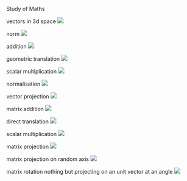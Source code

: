 Study of Maths 

vectors in 3d space
![](3d.png)

norm
![](norm.png)

addition
![](addition.png)

geometric translation
![](translation.png)

scalar multiplication
![](scalarmul.png)

normalisation
![](normalisation.png)

vector projection
![](projection.png)

matrix addition
![](matrix_add.png)

direct translation
![](matrix_translation.png)

scalar multiplication
![](m_scalar_mul.png)

matrix projection
![](m_plot_projection.png)

matrix projection on random axis
![](m_projection_randomaxis.png)

matrix rotation
nothing but projecting on an unit vector at an angle
![](m_rotation.png)